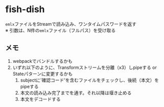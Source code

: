 # fish-dish

`emlx`ファイルをStreamで読み込み、ワンタイムパスワードを返す  
※ 引数は、N件の`emlx`ファイル（フルパス）を受け取る

## メモ

1. webpackでバンドルするかも
1. いずれ以下のように、Transformストリームを分離（x3）しpipeする or Stateパターンに変更するかも
   1. subjectに'確認コード'を含むファイルをチェックし、後続（本文）をpipeする
   1. 本文の読み込み完了までを通す。それ以降は堰き止める
   1. 本文をデコードする
